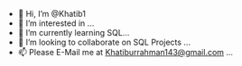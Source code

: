 - 👋 Hi, I’m @Khatib1
- 👀 I’m interested in ...
- 🌱 I’m currently learning SQL...
- 💞️ I’m looking to collaborate on SQL Projects ...
- 📫 Please E-Mail me at Khatiburrahman143@gmail.com ...

<!---
Khatib1/Khatib1 is a ✨ special ✨ repository because its `README.md` (this file) appears on your GitHub profile.
You can click the Preview link to take a look at your changes.
--->
